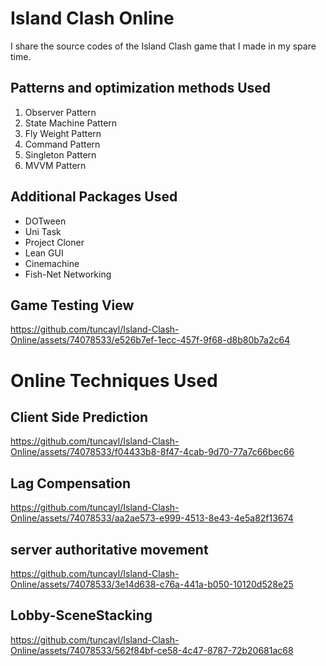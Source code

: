 # Island Clash Online
I share the source codes of the Island Clash game that I made in my spare time.

##  Patterns and optimization methods Used

1. Observer Pattern
2. State Machine Pattern
3. Fly Weight Pattern
4. Command Pattern
5. Singleton Pattern
6. MVVM Pattern

## Additional Packages Used

* DOTween
* Uni Task
* Project Cloner
* Lean GUI
* Cinemachine
* Fish-Net Networking 


## Game Testing View



https://github.com/tuncayl/Island-Clash-Online/assets/74078533/e526b7ef-1ecc-457f-9f68-d8b80b7a2c64


# Online Techniques Used 

## Client Side Prediction 


https://github.com/tuncayl/Island-Clash-Online/assets/74078533/f04433b8-8f47-4cab-9d70-77a7c66bec66


## Lag Compensation 


https://github.com/tuncayl/Island-Clash-Online/assets/74078533/aa2ae573-e999-4513-8e43-4e5a82f13674


## server authoritative movement



https://github.com/tuncayl/Island-Clash-Online/assets/74078533/3e14d638-c76a-441a-b050-10120d528e25


## Lobby-SceneStacking


https://github.com/tuncayl/Island-Clash-Online/assets/74078533/562f84bf-ce58-4c47-8787-72b20681ac68





